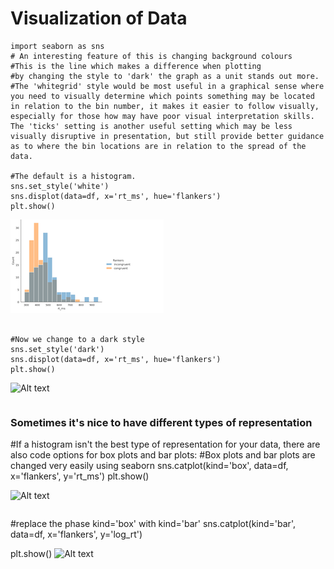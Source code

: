 # Visualization of Data


```
import seaborn as sns
# An interesting feature of this is changing background colours
#This is the line which makes a difference when plotting
#by changing the style to 'dark' the graph as a unit stands out more.
#The 'whitegrid' style would be most useful in a graphical sense where you need to visually determine which points something may be located in relation to the bin number, it makes it easier to follow visually, especially for those how may have poor visual interpretation skills. The 'ticks' setting is another useful setting which may be less visually disruptive in presentation, but still provide better guidance as to where the bin locations are in relation to the spread of the data.

#The default is a histogram.
sns.set_style('white')
sns.displot(data=df, x='rt_ms', hue='flankers')
plt.show()
```
![Alt text](./WhiteBar.png)

```

#Now we change to a dark style
sns.set_style('dark')
sns.displot(data=df, x='rt_ms', hue='flankers')
plt.show()
````
![Alt text](./DarkGraph.png)


```
```
### Sometimes it's nice to have different types of representation


#If a histogram isn't the best type of representation for your data, there are also code options for box plots and bar plots:
#Box plots and bar plots are changed very easily using seaborn
sns.catplot(kind='box',
           data=df,
           x='flankers', y='rt_ms')
plt.show()

![Alt text](./BoxGraph.png)

```
```

#replace the phase kind='box' with kind='bar'
sns.catplot(kind='bar',
           data=df,
           x='flankers', y='log_rt')

plt.show()
![Alt text](./BarGraph)
